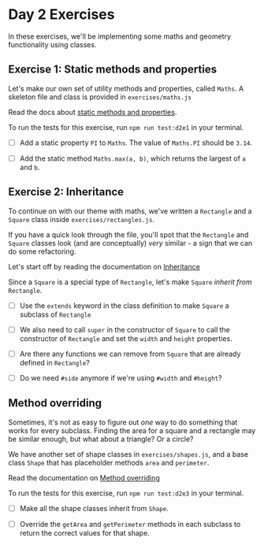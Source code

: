 # Day 2 Exercises

In these exercises, we'll be implementing some maths and geometry functionality
using classes.

## Exercise 1: Static methods and properties

Let's make our own set of utility methods and properties, called `Maths`. A
skeleton file and class is provided in `exercises/maths.js`

Read the docs about
[static methods and properties](https://tech-docs.corndel.com/js/static-properties.html).

To run the tests for this exercise, run `npm run test:d2e1` in your terminal.

- [ ] Add a static property `PI` to `Maths`. The value of `Maths.PI` should be
      `3.14`.

- [ ] Add the static method `Maths.max(a, b)`, which returns the largest of `a`
      and `b`.

## Exercise 2: Inheritance

To continue on with our theme with maths, we've written a `Rectangle` and a
`Square` class inside `exercises/rectangles.js`.

If you have a quick look through the file, you'll spot that the `Rectangle` and
`Square` classes look (and are conceptually) _very_ similar - a sign that we can
do some refactoring.

Let's start off by reading the documentation on
[Inheritance](https://tech-docs.corndel.com/js/inheritance.html)

Since a `Square` is a special type of `Rectangle`, let's make `Square` _inherit
from_ `Rectangle`.

- [ ] Use the `extends` keyword in the class definition to make `Square` a
      subclass of `Rectangle`

- [ ] We also need to call `super` in the constructor of `Square` to call the
      constructor of `Rectangle` and set the `width` and `height` properties.

- [ ] Are there any functions we can remove from `Square` that are already
      defined in `Rectangle`?

- [ ] Do we need `#side` anymore if we're using `#width` and `#height`?

## Method overriding

Sometimes, it's not as easy to figure out _one_ way to do something that works
for every subclass. Finding the area for a square and a rectangle may be similar
enough, but what about a triangle? Or a circle?

We have another set of shape classes in `exercises/shapes.js`, and a base class
`Shape` that has placeholder methods `area` and `perimeter`.

Read the documentation on
[Method overriding](https://tech-docs.corndel.com/js/method-overriding.html)

To run the tests for this exercise, run `npm run test:d2e3` in your terminal.

- [ ] Make all the shape classes inherit from `Shape`.

- [ ] Override the `getArea` and `getPerimeter` methods in each subclass to
      return the correct values for that shape.
